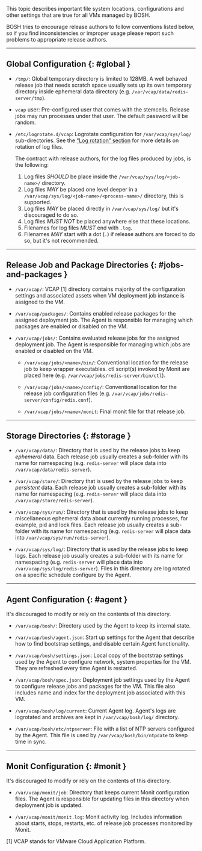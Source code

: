 This topic describes important file system locations, configurations and other settings that are true for all VMs managed by BOSH.

BOSH tries to encourage release authors to follow conventions listed below, so if you find inconsistencies or improper usage please report such problems to appropriate release authors.

---
## Global Configuration {: #global }

* `/tmp/`: Global temporary directory is limited to 128MB. A well behaved release job that needs scratch space usually sets up its own temporary directory inside ephemeral data directory (e.g. `/var/vcap/data/redis-server/tmp`).

* `vcap` user: Pre-configured user that comes with the stemcells. Release jobs may run processes under that user. The default password will be random.

* `/etc/logrotate.d/vcap`: Logrotate configuration for `/var/vcap/sys/log/` sub-directories. See the [“Log rotation” section](job-logs.md#log-rotation) for more details on rotation of log files.

    The contract with release authors, for the log files produced by jobs, is
    the following:

    1. Log files _SHOULD_ be place inside the `/var/vcap/sys/log/<job-name>/`
       directory.
    2. Log files _MAY_ be placed one level deeper in a
       `/var/vcap/sys/log/<job-name>/<process-name>/` directory, this is
       supported.
    3. Log files _MAY_ be placed directly in `/var/vcap/sys/log/` but it's
       discouraged to do so.
    4. Log files _MUST NOT_ be placed anywhere else that these locations.
    5. Filenames for log files _MUST_ end with `.log`.
    6. Filenames _MAY_ start with a dot (`.`) if release authors are forced to do
       so, but it's not recommended.

---
## Release Job and Package Directories {: #jobs-and-packages }

* `/var/vcap/`: VCAP [1] directory contains majority of the configuration settings and associated assets when VM deployment job instance is assigned to the VM.

* `/var/vcap/packages/`: Contains enabled release packages for the assigned deployment job. The Agent is responsible for managing which packages are enabled or disabled on the VM.

* `/var/vcap/jobs/`: Contains evaluated release jobs for the assigned deployment job. The Agent is responsible for managing which jobs are enabled or disabled on the VM.

    - `/var/vcap/jobs/<name>/bin/`: Conventional location for the release job to keep wrapper executables. ctl script(s) invoked by Monit are placed here (e.g. `/var/vcap/jobs/redis-server/bin/ctl`).

    - `/var/vcap/jobs/<name>/config/`: Conventional location for the release job configuration files (e.g. `/var/vcap/jobs/redis-server/config/redis.conf`).

    - `/var/vcap/jobs/<name>/monit`: Final monit file for that release job.

---
## Storage Directories {: #storage }

* `/var/vcap/data/`: Directory that is used by the release jobs to keep _ephemeral_ data. Each release job usually creates a sub-folder with its name for namespacing (e.g. `redis-server` will place data into `/var/vcap/data/redis-server`).

* `/var/vcap/store/`: Directory that is used by the release jobs to keep _persistent_ data. Each release job usually creates a sub-folder with its name for namespacing (e.g. `redis-server` will place data into `/var/vcap/store/redis-server`).

* `/var/vcap/sys/run/`: Directory that is used by the release jobs to keep miscellaneous ephemeral data about  currently running processes, for example, pid and lock files. Each release job usually creates a sub-folder with its name for namespacing (e.g. `redis-server` will place data into `/var/vcap/sys/run/redis-server`).

* `/var/vcap/sys/log/`: Directory that is used by the release jobs to keep logs. Each release job usually creates a sub-folder with its name for namespacing (e.g. `redis-server` will place data into `/var/vcap/sys/log/redis-server`). Files in this directory are log rotated on a specific schedule configure by the Agent.

---
## Agent Configuration {: #agent }

It's discouraged to modify or rely on the contents of this directory.

* `/var/vcap/bosh/`: Directory used by the Agent to keep its internal state.

* `/var/vcap/bosh/agent.json`: Start up settings for the Agent that describe how to find bootstrap settings, and disable certain Agent functionality.

* `/var/vcap/bosh/settings.json`: Local copy of the bootstrap settings used by the Agent to configure network, system properties for the VM. They are refreshed every time Agent is restarted.

* `/var/vcap/bosh/spec.json`: Deployment job settings used by the Agent to configure release jobs and packages for the VM. This file also includes name and index for the deployment job associated with this VM.

* `/var/vcap/bosh/log/current`: Current Agent log. Agent's logs are logrotated and archives are kept in `/var/vcap/bosh/log/` directory.

* `/var/vcap/bosh/etc/ntpserver`: File with a list of NTP servers configured by the Agent. This file is used by `/var/vcap/bosh/bin/ntpdate` to keep time in sync.

---
## Monit Configuration {: #monit }

It's discouraged to modify or rely on the contents of this directory.

* `/var/vcap/monit/job`: Directory that keeps current Monit configuration files. The Agent is responsible for updating files in this directory when deployment job is updated.

* `/var/vcap/monit/monit.log`: Monit activity log. Includes information about starts, stops, restarts, etc. of release job processes monitored by Monit.

[1] VCAP stands for VMware Cloud Application Platform.
